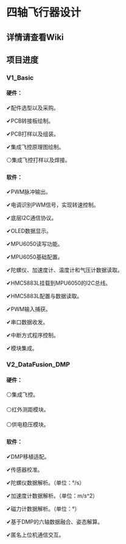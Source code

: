 # 四轴飞行器设计

## 详情请查看Wiki

## 项目进度

### V1_Basic

#### 硬件：

✔配件选型以及采购。

✔PCB转接板绘制。

✔PCB打样以及组装。

✔集成飞控原理图绘制。

⚪集成飞控打样以及焊接。

#### 软件：

✔PWM脉冲输出。

✔电调识别PWM信号，实现转速控制。

✔底层I2C通信协议。

✔OLED数据显示。

✔MPU6050读写功能。

✔MPU6050基础配置。

✔陀螺仪、加速度计、温度计和气压计数据读取。

✔HMC5883L挂载到MPU6050的I2C总线。

✔HMC5883L配置与数据读取。

✔PWM输入捕获。

✔串口数据收发。

✔中断方式程序控制。

✔模块集成。

### V2_DataFusion_DMP

#### 硬件：

⚪集成飞控。

⚪红外测距模块。

⚪供电稳压模块。

#### 软件：

✔DMP移植适配。

✔传感器校准。

✔陀螺仪数据解析。（单位：°/s）

✔加速度计数据解析。（单位：m/s^2）

✔磁力计数据解析。（单位：°）

✔基于DMP的六轴数据融合、姿态解算。

✔匿名上位机通信交互。
